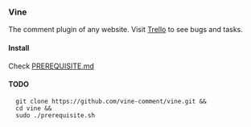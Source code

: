 ### Vine

The comment plugin of any website.
Visit [Trello](https://trello.com/b/N05Gszf8/vine-comment) to see bugs and tasks.

#### Install

Check [PREREQUISITE.md](https://github.com/vine-comment/vine/blob/master/PREREQUISITE.md)

#### TODO
```
  git clone https://github.com/vine-comment/vine.git &&
  cd vine &&
  sudo ./prerequisite.sh
```
